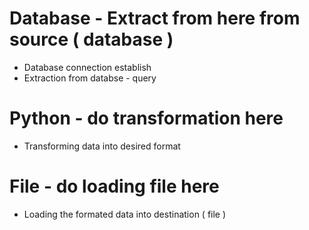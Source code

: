 # Database - Extract from here from source ( database )
 - Database connection establish
 - Extraction from databse - query 
# Python - do transformation here
 - Transforming data into desired format 
# File - do loading file here
 - Loading the formated data into destination ( file )




